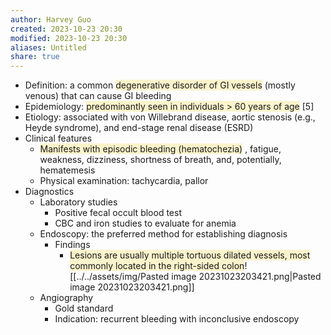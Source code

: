 ```yaml
---
author: Harvey Guo
created: 2023-10-23 20:30
modified: 2023-10-23 20:30
aliases: Untitled
share: true
---
```

- Definition: a common <span style="background:rgba(240, 200, 0, 0.2)">degenerative disorder of GI vessels</span> (mostly venous) that can cause GI bleeding
- Epidemiology: <span style="background:rgba(240, 200, 0, 0.2)">predominantly seen in individuals > 60 years of age</span> [5]
- Etiology: associated with von Willebrand disease, aortic stenosis (e.g., Heyde syndrome), and end-stage renal disease (ESRD)
- Clinical features
	- <span style="background:rgba(240, 200, 0, 0.2)">Manifests with episodic bleeding (hematochezia)</span>  , fatigue, weakness, dizziness, shortness of breath, and, potentially, hematemesis
	- Physical examination: tachycardia, pallor
- Diagnostics
	- Laboratory studies
		- Positive fecal occult blood test
		- CBC and iron studies to evaluate for anemia
	- Endoscopy: the preferred method for establishing diagnosis
		- Findings
			- <span style="background:rgba(240, 200, 0, 0.2)">Lesions are usually multiple tortuous dilated vessels, most commonly located in the right-sided colon</span>![[../../assets/img/Pasted image 20231023203421.png|Pasted image 20231023203421.png]]
	- Angiography
		- Gold standard
		- Indication: recurrent bleeding with inconclusive endoscopy
